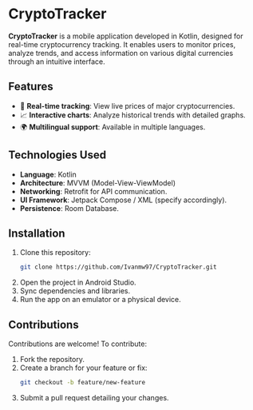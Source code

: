 # CryptoTracker

**CryptoTracker** is a mobile application developed in Kotlin, designed for real-time cryptocurrency tracking. It enables users to monitor prices, analyze trends, and access information on various digital currencies through an intuitive interface.

## Features

- 🌟 **Real-time tracking**: View live prices of major cryptocurrencies.
- 📈 **Interactive charts**: Analyze historical trends with detailed graphs.
- 🌍 **Multilingual support**: Available in multiple languages.

## Technologies Used

- **Language**: Kotlin
- **Architecture**: MVVM (Model-View-ViewModel)
- **Networking**: Retrofit for API communication.
- **UI Framework**: Jetpack Compose / XML (specify accordingly).
- **Persistence**: Room Database.

## Installation

1. Clone this repository:
   ```bash
   git clone https://github.com/Ivanmw97/CryptoTracker.git
2. Open the project in Android Studio.
3. Sync dependencies and libraries.
4. Run the app on an emulator or a physical device.

## Contributions
Contributions are welcome! To contribute:

1. Fork the repository.
2. Create a branch for your feature or fix:
   ```bash
   git checkout -b feature/new-feature
3. Submit a pull request detailing your changes.
